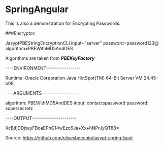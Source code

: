 # SpringAngular

This is also a demonstration for Encrypting Passwords.

###Encryptor:

JasyptPBEStringEncryptionCLI input="server" password=password123@ algorithm=PBEWithMD5AndDES

Algorithms are taken from **_PBEKeyFactory_**

----ENVIRONMENT-----------------

Runtime: Oracle Corporation Java HotSpot(TM) 64-Bit Server VM 24.45-b08



----ARGUMENTS-------------------

algorithm: PBEWithMD5AndDES
input: contactspassword
password: supersecretz



----OUTPUT----------------------

XcBjfjDDjxeyFBoaEPhG14wEzc6Ja+Xx+hNPrJyQT88=


Source: https://github.com/ulisesbocchio/jasypt-spring-boot